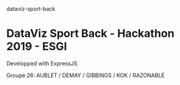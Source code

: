 dataviz-sport-back
# DataViz Sport Back - Hackathon 2019 - ESGI

Developped with ExpressJS

Groupe 26: AUBLET / DEMAY / GIBBINGS / KOK / RAZONABLE